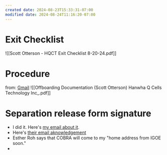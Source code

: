 ```yaml
---
created date: 2024-08-23T15:33:31-07:00
modified date: 2024-08-24T11:16:20-07:00
---
```

# Exit Checklist

![[Scott Otterson - HQCT Exit Checklist 8-20-24.pdf]]
# Procedure
from: [Gmail](https://mail.google.com/mail/u/0/#search/esther+roh/FMfcgzQVzFbFSHnthXDvZNgJzjHwGZTm)
![[Offboarding Documentation (Scott Otterson) Hanwha Q Cells Technology Inc_.pdf]]

# Separation release form signature

- I did it.  Here's [my email about it](https://mail.google.com/mail/u/0/#sent/FMfcgzQVzNsBwdvZLdnzJFKPxKWnshJL).
- Here's [their email aknowledgement](https://mail.google.com/mail/u/0/#inbox/FMfcgzQVzNsCQRLZjVFQHBpJgDkBrZlW)
- Esther Roh says that COBRA will come to my "home address  from IGOE soon."
- 